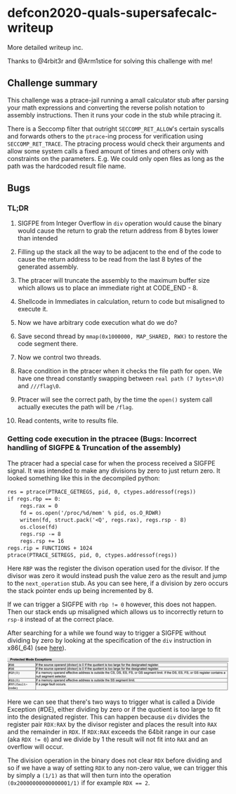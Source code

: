 # defcon2020-quals-supersafecalc-writeup

More detailed writeup inc.

Thanks to @4rbit3r and @Arm1stice for solving this challenge with me!

## Challenge summary
This challenge was a ptrace-jail running a amall calculator stub after parsing your math expressions and converting the reverse polish notation to assembly instructions. Then it runs your code in the stub while ptracing it. 

There is a Seccomp filter that outright `SECCOMP_RET_ALLOW`'s certain syscalls and forwards others to the `ptrace`-ing process for verification using `SECCOMP_RET_TRACE`. The ptracing process would check their arguments and allow some system calls a fixed amount of times and others only with constraints on the parameters. E.g. We could only open files as long as the path was the hardcoded result file name. 

## Bugs

### TL;DR
1. SIGFPE from Integer Overflow in `div` operation would cause the binary would cause the return to grab the return address from 8 bytes lower than intended

2. Filling up the stack all the way to be adjacent to the end of the code to cause the return address to be read from the last 8 bytes of the generated assembly.

3. The ptracer will truncate the assembly to the maximum buffer size which allows us to place an immediate right at CODE_END - 8. 

4. Shellcode in Immediates in calculation, return to code but misaligned to execute it.

5. Now we have arbitrary code execution what do we do?

6. Save second thread by `mmap(0x1000000, MAP_SHARED, RWX)` to restore the code segment there.

7. Now we control two threads.

8. Race condition in the ptracer when it checks the file path for open. We have one thread constantly swapping between `real path (7 bytes+\0)` and `///flag\0`.

9. Ptracer will see the correct path, by the time the `open()` system call actually executes the path will be `/flag`. 

10. Read contents, write to results file.

### Getting code execution in the ptracee (Bugs: Incorrect handling of SIGFPE & Truncation of the assembly)
The ptracer had a special case for when the process received a SIGFPE signal. It was intended to make any divisions by zero to just return zero. It looked something like this in the decompiled python: 

```
res = ptrace(PTRACE_GETREGS, pid, 0, ctypes.addressof(regs))
if regs.rbp == 0:
    regs.rax = 0
    fd = os.open('/proc/%d/mem' % pid, os.O_RDWR)
    writen(fd, struct.pack('<Q', regs.rax), regs.rsp - 8)
    os.close(fd)
    regs.rsp -= 8
    regs.rsp += 16
regs.rip = FUNCTIONS + 1024
ptrace(PTRACE_SETREGS, pid, 0, ctypes.addressof(regs))
```
Here `RBP` was the register the divison operation used for the divisor. If the divisor was zero it would instead push the value zero as the result and jump to the `next_operation` stub. As you can see here, if a division by zero occurs the stack pointer ends up being incremented by 8.

If we can trigger a SIGFPE with `rbp != 0` however, this does not happen. Then our stack ends up misaligned which allows us to incorrectly return to `rsp-8` instead of at the correct place. 

After searching for a while we found way to trigger a SIGFPE without dividing by zero by looking at the specification of the `div` instruction in x86(_64) (see [here](https://c9x.me/x86/html/file_module_x86_id_72.html)).

![](https://raw.githubusercontent.com/Lukas-Dresel/defcon2020-quals-supersafecalc-writeup/master/pic1.png)

Here we can see that there's two ways to trigger what is called a Divide Exception (#DE), either dividing by zero or if the quotient is too large to fit into the designated register. This can happen because `div` divides the register pair `RDX:RAX` by the divisor register and places the result into `RAX` and the remainder in `RDX`. If `RDX:RAX` exceeds the 64bit range in our case (aka `RDX != 0`) and we divide by 1 the result will not fit into `RAX` and an overflow will occur.

The division operation in the binary does not clear `RDX` before dividing and so if we have a way of setting `RDX` to any non-zero value, we can trigger this by simply a `(1/1)` as that will then turn into the operation `(0x20000000000000001/1)` if for example `RDX == 2`.
